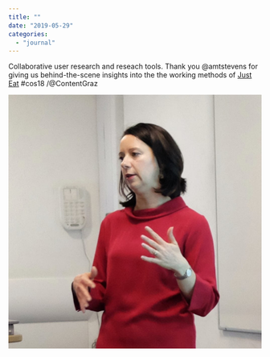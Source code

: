 ```yaml
---
title: ""
date: "2019-05-29"
categories: 
  - "journal"
---
```


Collaborative user research and reseach tools. Thank you @amtstevens for giving us behind-the-scene insights into the the working methods of [Just Eat](https://www.just-eat.co.uk/) #cos18 /@ContentGraz

![](images/92e5df4a18.jpg)
